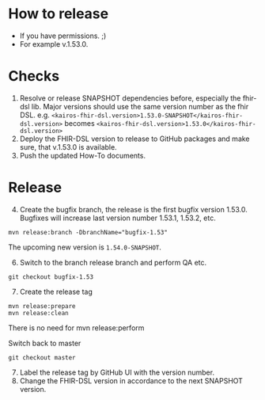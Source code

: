 How to release
==============

* If you have permissions. ;)
* For example v.1.53.0.

# Checks

1. Resolve or release SNAPSHOT dependencies before, especially the fhir-dsl lib. Major versions should use the same version number as the fhir DSL.
   e.g. `<kairos-fhir-dsl.version>1.53.0-SNAPSHOT</kairos-fhir-dsl.version>`
   becomes `<kairos-fhir-dsl.version>1.53.0</kairos-fhir-dsl.version>`
2. Deploy the FHIR-DSL version to release to GitHub packages and make sure, that v.1.53.0 is available.
3. Push the updated How-To documents.

# Release

4. Create the bugfix branch, the release is the first bugfix version 1.53.0. Bugfixes will increase last version number 1.53.1, 1.53.2, etc.

``` 
mvn release:branch -DbranchName="bugfix-1.53" 
```

The upcoming new version is `1.54.0-SNAPSHOT`.

6. Switch to the branch release branch and perform QA etc.

```
git checkout bugfix-1.53
```

7. Create the release tag

``` 
mvn release:prepare
mvn release:clean 
```

There is no need for mvn release:perform 

Switch back to master

```
git checkout master
```

7. Label the release tag by GitHub UI with the version number.
8. Change the FHIR-DSL version in accordance to the next SNAPSHOT version.
